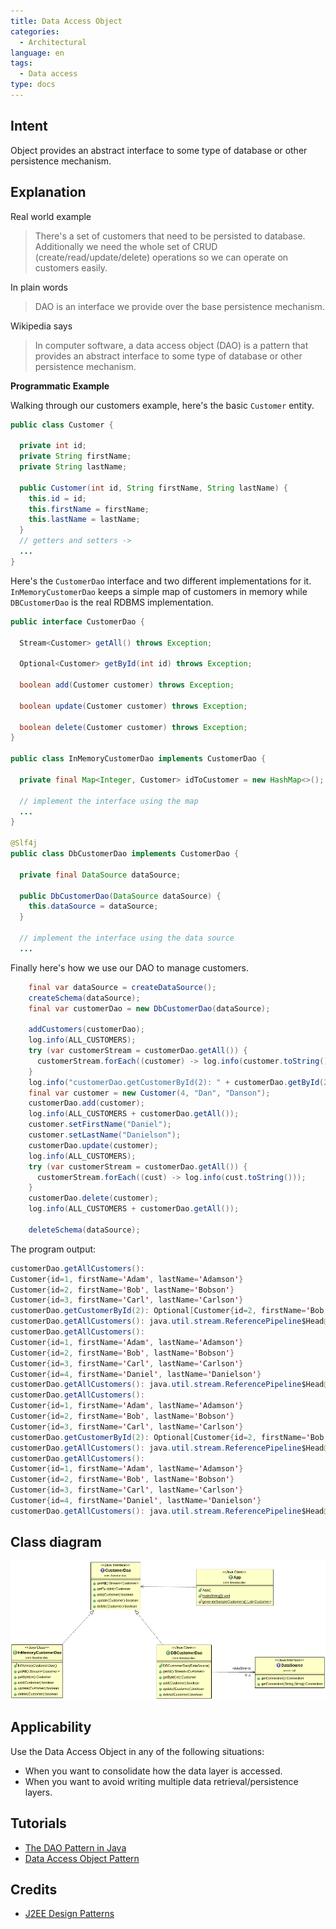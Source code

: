 ```yaml
---
title: Data Access Object
categories:
  - Architectural
language: en
tags:
  - Data access
type: docs
---
```


## Intent

Object provides an abstract interface to some type of database or other persistence mechanism.

## Explanation

Real world example

> There's a set of customers that need to be persisted to database. Additionally we need the whole 
> set of CRUD (create/read/update/delete) operations so we can operate on customers easily. 

In plain words

> DAO is an interface we provide over the base persistence mechanism. 

Wikipedia says

> In computer software, a data access object (DAO) is a pattern that provides an abstract interface 
> to some type of database or other persistence mechanism.

**Programmatic Example**

Walking through our customers example, here's the basic `Customer` entity.

```java
public class Customer {

  private int id;
  private String firstName;
  private String lastName;

  public Customer(int id, String firstName, String lastName) {
    this.id = id;
    this.firstName = firstName;
    this.lastName = lastName;
  }
  // getters and setters ->
  ...
}
```

Here's the `CustomerDao` interface and two different implementations for it. `InMemoryCustomerDao` 
keeps a simple map of customers in memory while `DBCustomerDao` is the real RDBMS implementation.

```java
public interface CustomerDao {

  Stream<Customer> getAll() throws Exception;

  Optional<Customer> getById(int id) throws Exception;

  boolean add(Customer customer) throws Exception;

  boolean update(Customer customer) throws Exception;

  boolean delete(Customer customer) throws Exception;
}

public class InMemoryCustomerDao implements CustomerDao {

  private final Map<Integer, Customer> idToCustomer = new HashMap<>();

  // implement the interface using the map
  ...
}

@Slf4j
public class DbCustomerDao implements CustomerDao {

  private final DataSource dataSource;

  public DbCustomerDao(DataSource dataSource) {
    this.dataSource = dataSource;
  }

  // implement the interface using the data source
  ...
```

Finally here's how we use our DAO to manage customers.

```java
    final var dataSource = createDataSource();
    createSchema(dataSource);
    final var customerDao = new DbCustomerDao(dataSource);
    
    addCustomers(customerDao);
    log.info(ALL_CUSTOMERS);
    try (var customerStream = customerDao.getAll()) {
      customerStream.forEach((customer) -> log.info(customer.toString()));
    }
    log.info("customerDao.getCustomerById(2): " + customerDao.getById(2));
    final var customer = new Customer(4, "Dan", "Danson");
    customerDao.add(customer);
    log.info(ALL_CUSTOMERS + customerDao.getAll());
    customer.setFirstName("Daniel");
    customer.setLastName("Danielson");
    customerDao.update(customer);
    log.info(ALL_CUSTOMERS);
    try (var customerStream = customerDao.getAll()) {
      customerStream.forEach((cust) -> log.info(cust.toString()));
    }
    customerDao.delete(customer);
    log.info(ALL_CUSTOMERS + customerDao.getAll());
    
    deleteSchema(dataSource);
```

The program output:

```java
customerDao.getAllCustomers(): 
Customer{id=1, firstName='Adam', lastName='Adamson'}
Customer{id=2, firstName='Bob', lastName='Bobson'}
Customer{id=3, firstName='Carl', lastName='Carlson'}
customerDao.getCustomerById(2): Optional[Customer{id=2, firstName='Bob', lastName='Bobson'}]
customerDao.getAllCustomers(): java.util.stream.ReferencePipeline$Head@7cef4e59
customerDao.getAllCustomers(): 
Customer{id=1, firstName='Adam', lastName='Adamson'}
Customer{id=2, firstName='Bob', lastName='Bobson'}
Customer{id=3, firstName='Carl', lastName='Carlson'}
Customer{id=4, firstName='Daniel', lastName='Danielson'}
customerDao.getAllCustomers(): java.util.stream.ReferencePipeline$Head@2db0f6b2
customerDao.getAllCustomers(): 
Customer{id=1, firstName='Adam', lastName='Adamson'}
Customer{id=2, firstName='Bob', lastName='Bobson'}
Customer{id=3, firstName='Carl', lastName='Carlson'}
customerDao.getCustomerById(2): Optional[Customer{id=2, firstName='Bob', lastName='Bobson'}]
customerDao.getAllCustomers(): java.util.stream.ReferencePipeline$Head@12c8a2c0
customerDao.getAllCustomers(): 
Customer{id=1, firstName='Adam', lastName='Adamson'}
Customer{id=2, firstName='Bob', lastName='Bobson'}
Customer{id=3, firstName='Carl', lastName='Carlson'}
Customer{id=4, firstName='Daniel', lastName='Danielson'}
customerDao.getAllCustomers(): java.util.stream.ReferencePipeline$Head@6ec8211c
```

## Class diagram

![alt text](./etc/dao.png "Data Access Object")

## Applicability

Use the Data Access Object in any of the following situations:

* When you want to consolidate how the data layer is accessed.
* When you want to avoid writing multiple data retrieval/persistence layers.

## Tutorials

* [The DAO Pattern in Java](https://www.baeldung.com/java-dao-pattern)
* [Data Access Object Pattern](https://www.tutorialspoint.com/design_pattern/data_access_object_pattern.htm)

## Credits

* [J2EE Design Patterns](https://www.amazon.com/gp/product/0596004273/ref=as_li_tl?ie=UTF8&camp=1789&creative=9325&creativeASIN=0596004273&linkCode=as2&tag=javadesignpat-20&linkId=48d37c67fb3d845b802fa9b619ad8f31)
